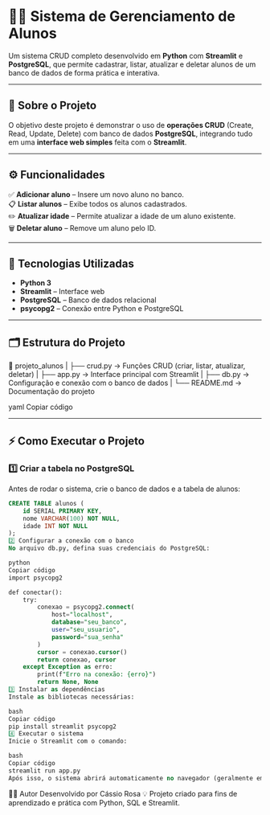 # 👨‍🎓 Sistema de Gerenciamento de Alunos

Um sistema CRUD completo desenvolvido em **Python** com **Streamlit** e **PostgreSQL**, que permite cadastrar, listar, atualizar e deletar alunos de um banco de dados de forma prática e interativa.

---

## 🧠 Sobre o Projeto

O objetivo deste projeto é demonstrar o uso de **operações CRUD** (Create, Read, Update, Delete) com banco de dados **PostgreSQL**, integrando tudo em uma **interface web simples** feita com o **Streamlit**.

---

## ⚙️ Funcionalidades

✅ **Adicionar aluno** – Insere um novo aluno no banco.  
📋 **Listar alunos** – Exibe todos os alunos cadastrados.  
✏️ **Atualizar idade** – Permite atualizar a idade de um aluno existente.  
🗑️ **Deletar aluno** – Remove um aluno pelo ID.  

---

## 🧩 Tecnologias Utilizadas

- **Python 3**  
- **Streamlit** – Interface web  
- **PostgreSQL** – Banco de dados relacional  
- **psycopg2** – Conexão entre Python e PostgreSQL  

---

## 🗂️ Estrutura do Projeto

📁 projeto_alunos
|
├── crud.py → Funções CRUD (criar, listar, atualizar, deletar)
|
├── app.py → Interface principal com Streamlit
|
├── db.py → Configuração e conexão com o banco de dados
|
└── README.md → Documentação do projeto

yaml
Copiar código

---

## ⚡ Como Executar o Projeto

### 1️⃣ Criar a tabela no PostgreSQL
Antes de rodar o sistema, crie o banco de dados e a tabela de alunos:

```sql
CREATE TABLE alunos (
    id SERIAL PRIMARY KEY,
    nome VARCHAR(100) NOT NULL,
    idade INT NOT NULL
);
2️⃣ Configurar a conexão com o banco
No arquivo db.py, defina suas credenciais do PostgreSQL:

python
Copiar código
import psycopg2

def conectar():
    try:
        conexao = psycopg2.connect(
            host="localhost",
            database="seu_banco",
            user="seu_usuario",
            password="sua_senha"
        )
        cursor = conexao.cursor()
        return conexao, cursor
    except Exception as erro:
        print(f"Erro na conexão: {erro}")
        return None, None
3️⃣ Instalar as dependências
Instale as bibliotecas necessárias:

bash
Copiar código
pip install streamlit psycopg2
4️⃣ Executar o sistema
Inicie o Streamlit com o comando:

bash
Copiar código
streamlit run app.py
Após isso, o sistema abrirá automaticamente no navegador (geralmente em: http://localhost:8501).
```

🧑‍💻 Autor
Desenvolvido por Cássio Rosa
💡 Projeto criado para fins de aprendizado e prática com Python, SQL e Streamlit.


